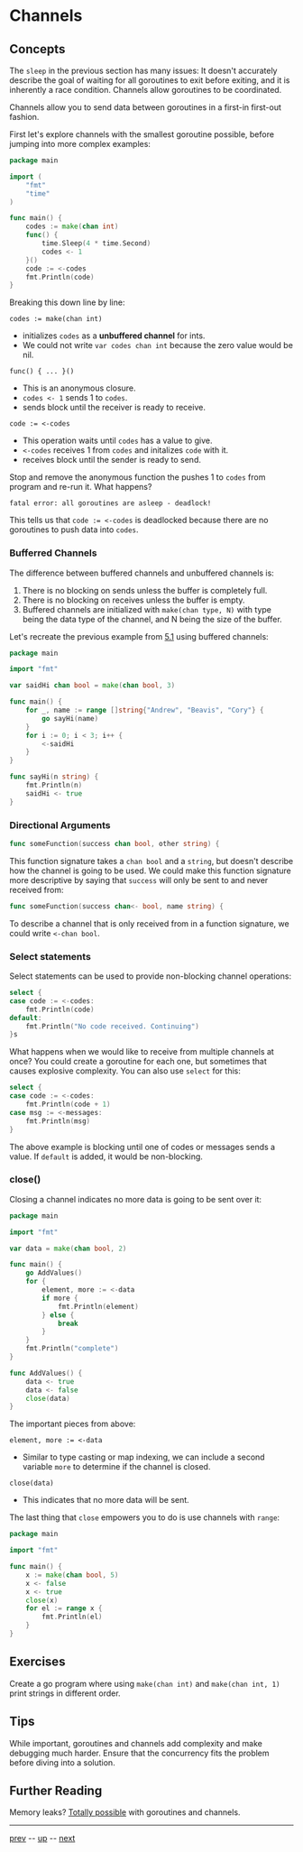 # Channels

## Concepts
The `sleep` in the previous section has many issues: It doesn't accurately describe the goal of waiting for all goroutines to exit before exiting, and it is inherently a race condition. Channels allow goroutines to be coordinated.

Channels allow you to send data between goroutines in a first-in first-out fashion.

First let's explore channels with the smallest goroutine possible, before jumping into more complex examples:

```go
package main

import (
    "fmt"
    "time"
)

func main() {
    codes := make(chan int)
    func() {
        time.Sleep(4 * time.Second)
        codes <- 1
    }()
    code := <-codes
    fmt.Println(code)
}
```

Breaking this down line by line:

`codes := make(chan int)`
- initializes `codes` as a **unbuffered channel** for ints.
- We could not write `var codes chan int` because the zero value would be nil.

`func() { ... }()`
- This is an anonymous closure.
- `codes <- 1` sends 1 to `codes`.
- sends block until the receiver is ready to receive.

`code := <-codes`
- This operation waits until `codes` has a value to give.
- `<-codes` receives 1 from `codes` and initalizes `code` with it.
- receives block until the sender is ready to send.

Stop and remove the anonymous function the pushes 1 to `codes` from program and re-run it. What happens?

```
fatal error: all goroutines are asleep - deadlock!
```

This tells us that `code := <-codes` is deadlocked because there are no goroutines to push data into `codes`.

### Bufferred Channels

The difference between buffered channels and unbuffered channels is:
1. There is no blocking on sends unless the buffer is completely full.
2. There is no blocking on receives unless the buffer is empty.
3. Buffered channels are initialized with `make(chan type, N)` with type being the data type of the channel, and N being the size of the buffer.

Let's recreate the previous example from [5.1](5.1.md) using buffered channels:

```go
package main

import "fmt"

var saidHi chan bool = make(chan bool, 3)

func main() {
    for _, name := range []string{"Andrew", "Beavis", "Cory"} {
        go sayHi(name)
    }
    for i := 0; i < 3; i++ {
        <-saidHi
    }
}

func sayHi(n string) {
    fmt.Println(n)
    saidHi <- true
}
```

### Directional Arguments

```go
func someFunction(success chan bool, other string) {
```

This function signature takes a `chan bool` and a `string`, but doesn't describe how the channel is going to be used. We could make this function signature more descriptive by saying that `success` will only be sent to and never received from:

```go
func someFunction(success chan<- bool, name string) {
```

To describe a channel that is only received from in a function signature, we could write `<-chan bool`.

### Select statements

Select statements can be used to provide non-blocking channel operations:

```go
select {
case code := <-codes:
    fmt.Println(code)
default:
    fmt.Println("No code received. Continuing")
}s
```

What happens when we would like to receive from multiple channels at once? You could create a goroutine for each one, but sometimes that causes explosive complexity. You can also use `select` for this:
```go
select {
case code := <-codes:
    fmt.Println(code + 1)
case msg := <-messages:
    fmt.Println(msg)
}
```

The above example is blocking until one of codes or messages sends a value. If `default` is added, it would be non-blocking.

### close()

Closing a channel indicates no more data is going to be sent over it:

```go
package main

import "fmt"

var data = make(chan bool, 2)

func main() {
    go AddValues()
    for {
        element, more := <-data
        if more {
            fmt.Println(element)
        } else {
            break
        }
    }
    fmt.Println("complete")
}

func AddValues() {
    data <- true
    data <- false
    close(data)
}
```

The important pieces from above:

`element, more := <-data`
- Similar to type casting or map indexing, we can include a second variable `more` to determine if the channel is closed.

`close(data)`
- This indicates that no more data will be sent.

The last thing that `close` empowers you to do is use channels with `range`:

```go
package main

import "fmt"

func main() {
    x := make(chan bool, 5)
    x <- false
    x <- true
    close(x)
    for el := range x {
        fmt.Println(el)
    }
}
```

## Exercises

Create a go program where using `make(chan int)` and `make(chan int, 1)` print strings in different order.

## Tips

While important, goroutines and channels add complexity and make debugging much harder. Ensure that the concurrency fits the problem before diving into a solution.

## Further Reading

Memory leaks? [Totally possible](https://www.ardanlabs.com/blog/2018/11/goroutine-leaks-the-forgotten-sender.html) with goroutines and channels.

---

[prev](5.1.md) -- [up](Readme.md) -- [next](5.3.md)